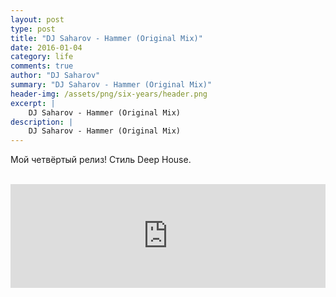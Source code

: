 ```yaml
---
layout: post
type: post
title: "DJ Saharov - Hammer (Original Mix)"
date: 2016-01-04
category: life
comments: true
author: "DJ Saharov"
summary: "DJ Saharov - Hammer (Original Mix)"
header-img: /assets/png/six-years/header.png
excerpt: |
    DJ Saharov - Hammer (Original Mix)
description: |
    DJ Saharov - Hammer (Original Mix)
---
```


<p>
<span class="firstcharacter">М</span>ой четвёртый релиз! Стиль Deep House.</p>
<br>
<iframe width="100%" height="166" scrolling="no" frameborder="no" allow="autoplay" src="https://w.soundcloud.com/player/?url=https%3A//api.soundcloud.com/tracks/240254995&color=%23ff5500&auto_play=false&hide_related=false&show_comments=true&show_user=true&show_reposts=false&show_teaser=true"></iframe>